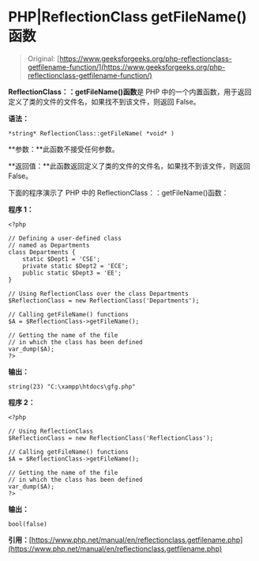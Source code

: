 # PHP|ReflectionClass getFileName()函数

> Original: [https://www.geeksforgeeks.org/php-reflectionclass-getfilename-function/](https://www.geeksforgeeks.org/php-reflectionclass-getfilename-function/)

**ReflectionClass：：getFileName()函数**是 PHP 中的一个内置函数，用于返回定义了类的文件的文件名，如果找不到该文件，则返回 False。

**语法：**

```
*string* ReflectionClass::getFileName( *void* )
```

**参数：**此函数不接受任何参数。

**返回值：**此函数返回定义了类的文件的文件名，如果找不到该文件，则返回 False。

下面的程序演示了 PHP 中的 ReflectionClass：：getFileName()函数：

**程序 1：**

```
<?php

// Defining a user-defined class
// named as Departments
class Departments {
    static $Dept1 = 'CSE';
    private static $Dept2 = 'ECE';
    public static $Dept3 = 'EE';
}

// Using ReflectionClass over the class Departments
$ReflectionClass = new ReflectionClass('Departments');

// Calling getFileName() functions
$A = $ReflectionClass->getFileName();

// Getting the name of the file 
// in which the class has been defined
var_dump($A);
?>
```

**输出：**

```
string(23) "C:\xampp\htdocs\gfg.php"

```

**程序 2：**

```
<?php

// Using ReflectionClass 
$ReflectionClass = new ReflectionClass('ReflectionClass');

// Calling getFileName() functions
$A = $ReflectionClass->getFileName();

// Getting the name of the file 
// in which the class has been defined
var_dump($A);
?>
```

**输出：**

```
bool(false)

```

**引用：**[https://www.php.net/manual/en/reflectionclass.getfilename.php](https://www.php.net/manual/en/reflectionclass.getfilename.php)